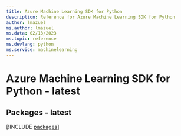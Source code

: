 ```yaml
---
title: Azure Machine Learning SDK for Python
description: Reference for Azure Machine Learning SDK for Python
author: lmazuel
ms.author: lmazuel
ms.data: 02/13/2023
ms.topic: reference
ms.devlang: python
ms.service: machinelearning
---
```

# Azure Machine Learning SDK for Python - latest
## Packages - latest
[!INCLUDE [packages](machine-learning-index.md)]